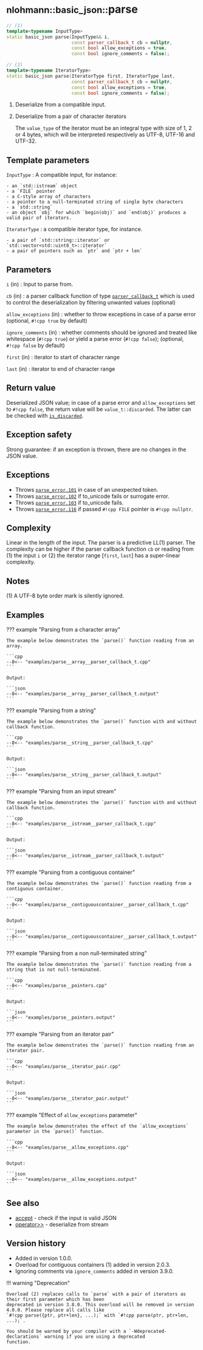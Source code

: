 # <small>nlohmann::basic_json::</small>parse

```cpp
// (1)
template<typename InputType>
static basic_json parse(InputType&& i,
                        const parser_callback_t cb = nullptr,
                        const bool allow_exceptions = true,
                        const bool ignore_comments = false);

// (2)
template<typename IteratorType>
static basic_json parse(IteratorType first, IteratorType last,
                        const parser_callback_t cb = nullptr,
                        const bool allow_exceptions = true,
                        const bool ignore_comments = false);
```

1. Deserialize from a compatible input.
2. Deserialize from a pair of character iterators
    
    The `value_type` of the iterator must be an integral type with size of 1, 2 or 4 bytes, which will be interpreted
    respectively as UTF-8, UTF-16 and UTF-32.

## Template parameters

`InputType`
:   A compatible input, for instance:
    
    - an `std::istream` object
    - a `FILE` pointer
    - a C-style array of characters
    - a pointer to a null-terminated string of single byte characters
    - a `std::string`
    - an object `obj` for which `begin(obj)` and `end(obj)` produces a valid pair of iterators.

`IteratorType`
:   a compatible iterator type, for instance.

    - a pair of `std::string::iterator` or `std::vector<std::uint8_t>::iterator`
    - a pair of pointers such as `ptr` and `ptr + len`

## Parameters

`i` (in)
:   Input to parse from.

`cb` (in)
:   a parser callback function of type [`parser_callback_t`](parser_callback_t.md) which is used to control the
    deserialization by filtering unwanted values (optional)

`allow_exceptions` (in)
:    whether to throw exceptions in case of a parse error (optional, `#!cpp true` by default)

`ignore_comments` (in)
:   whether comments should be ignored and treated like whitespace (`#!cpp true`) or yield a parse error
    (`#!cpp false`); (optional, `#!cpp false` by default)

`first` (in)
:   iterator to start of character range

`last` (in)
:   iterator to end of character range

## Return value

Deserialized JSON value; in case of a parse error and `allow_exceptions` set to `#!cpp false`, the return value will be
`value_t::discarded`. The latter can be checked with [`is_discarded`](is_discarded.md).

## Exception safety

Strong guarantee: if an exception is thrown, there are no changes in the JSON value.

## Exceptions

- Throws [`parse_error.101`](../../home/exceptions.md#jsonexceptionparse_error101) in case of an unexpected token.
- Throws [`parse_error.102`](../../home/exceptions.md#jsonexceptionparse_error102) if to_unicode fails or surrogate
  error.
- Throws [`parse_error.103`](../../home/exceptions.md#jsonexceptionparse_error103) if to_unicode fails.
- Throws [`parse_error.116`](../../home/exceptions.md#jsonexceptionparse_error116) if passed `#!cpp FILE` pointer is `#!cpp nullptr`.

## Complexity

Linear in the length of the input. The parser is a predictive LL(1) parser. The complexity can be higher if the parser
callback function `cb` or reading from (1) the input `i` or (2) the iterator range [`first`, `last`] has a
super-linear complexity.

## Notes

(1) A UTF-8 byte order mark is silently ignored.

## Examples

??? example "Parsing from a character array"

    The example below demonstrates the `parse()` function reading from an array.

    ```cpp
    --8<-- "examples/parse__array__parser_callback_t.cpp"
    ```
    
    Output:
    
    ```json
    --8<-- "examples/parse__array__parser_callback_t.output"
    ```

??? example "Parsing from a string"

    The example below demonstrates the `parse()` function with and without callback function.

    ```cpp
    --8<-- "examples/parse__string__parser_callback_t.cpp"
    ```
    
    Output:
    
    ```json
    --8<-- "examples/parse__string__parser_callback_t.output"
    ```

??? example "Parsing from an input stream"

    The example below demonstrates the `parse()` function with and without callback function.

    ```cpp
    --8<-- "examples/parse__istream__parser_callback_t.cpp"
    ```
    
    Output:
    
    ```json
    --8<-- "examples/parse__istream__parser_callback_t.output"
    ```

??? example "Parsing from a contiguous container"

    The example below demonstrates the `parse()` function reading from a contiguous container.

    ```cpp
    --8<-- "examples/parse__contiguouscontainer__parser_callback_t.cpp"
    ```
    
    Output:
    
    ```json
    --8<-- "examples/parse__contiguouscontainer__parser_callback_t.output"
    ```

??? example "Parsing from a non null-terminated string"

    The example below demonstrates the `parse()` function reading from a string that is not null-terminated.

    ```cpp
    --8<-- "examples/parse__pointers.cpp"
    ```
    
    Output:
    
    ```json
    --8<-- "examples/parse__pointers.output"
    ```

??? example "Parsing from an iterator pair"

    The example below demonstrates the `parse()` function reading from an iterator pair.

    ```cpp
    --8<-- "examples/parse__iterator_pair.cpp"
    ```
    
    Output:
    
    ```json
    --8<-- "examples/parse__iterator_pair.output"
    ```

??? example "Effect of `allow_exceptions` parameter"

    The example below demonstrates the effect of the `allow_exceptions` parameter in the ´parse()` function.

    ```cpp
    --8<-- "examples/parse__allow_exceptions.cpp"
    ```
    
    Output:
    
    ```json
    --8<-- "examples/parse__allow_exceptions.output"
    ```

## See also

- [accept](accept.md) - check if the input is valid JSON
- [operator>>](operator_gtgt.md) - deserialize from stream

## Version history

- Added in version 1.0.0.
- Overload for contiguous containers (1) added in version 2.0.3.
- Ignoring comments via `ignore_comments` added in version 3.9.0.

!!! warning "Deprecation"

    Overload (2) replaces calls to `parse` with a pair of iterators as their first parameter which has been
    deprecated in version 3.8.0. This overload will be removed in version 4.0.0. Please replace all calls like
    `#!cpp parse({ptr, ptr+len}, ...);` with `#!cpp parse(ptr, ptr+len, ...);`.

    You should be warned by your compiler with a `-Wdeprecated-declarations` warning if you are using a deprecated
    function.
